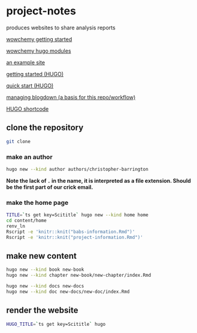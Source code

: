 # project-notes

produces websites to share analysis reports

[wowchemy getting started](https://wowchemy.com/docs/getting-started)

[wowchemy hugo modules](https://github.com/wowchemy/wowchemy-hugo-modules)

[an example site](https://github.com/rodrigoalcarazdelaosa/fisiquimicamente)

[getting started (HUGO)](https://gohugo.io/categories/getting-started)

[quick start (HUGO)](https://gohugo.io/getting-started/quick-start)

[managing blogdown (a basis for this repo/workflow)](https://drmowinckels.io/blog/2020-05-25-changing-you-blogdown-workflow)

[HUGO shortcode](https://gohugo.io/content-management/shortcodes)

## clone the repository

```bash
git clone
```

### make an author

```bash
hugo new --kind author authors/christopher-barrington
```

__Note the lack of `.` in the name, it is interpreted as a file extension. Should be the first part of our crick email.__

### make the home page

```bash
TITLE=`ts get key=Scititle` hugo new --kind home home
cd content/home
renv_ln
Rscript -e 'knitr::knit("babs-information.Rmd")'
Rscript -e 'knitr::knit("project-information.Rmd")'
```

## make new content

```bash
hugo new --kind book new-book
hugo new --kind chapter new-book/new-chapter/index.Rmd

hugo new --kind docs new-docs
hugo new --kind doc new-docs/new-doc/index.Rmd
```

## render the website

```bash
HUGO_TITLE=`ts get key=Scititle` hugo
```

